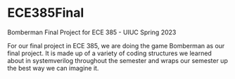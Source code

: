 # ECE385Final
Bomberman Final Project for ECE 385 - UIUC Spring 2023

For our final project in ECE 385, we are doing the game Bomberman as our final project. It is made up of a variety of coding structures we learned about in systemverilog throughout the semester and wraps our semester up the best way we can imagine it.

